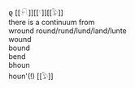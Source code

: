 ϱ 	[[𓍯]][[𓍢]][[𓅱]]  
there is a continuum from  
wround round/rund/lund/land/lunte  
wound  
bound  
bend  
bhoun  
houn'(!) [[𓅱]]  

